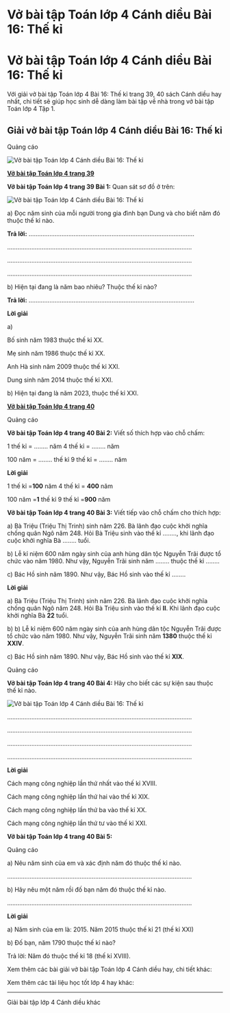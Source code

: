 # Vở bài tập Toán lớp 4 Cánh diều Bài 16: Thế kỉ

# Vở bài tập Toán lớp 4 Cánh diều Bài 16: Thế kỉ

Với giải vở bài tập Toán lớp 4 Bài 16: Thế kỉ trang 39, 40 sách Cánh diều hay nhất, chi tiết sẽ giúp học sinh dễ dàng làm bài tập về nhà trong vở bài tập Toán lớp 4 Tập 1.

## Giải vở bài tập Toán lớp 4 Cánh diều Bài 16: Thế kỉ

Quảng cáo

![Vở bài tập Toán lớp 4 Cánh diều Bài 16: Thế kỉ](https://vietjack.com/vbt-toan-4-cd/images/bai-16-the-ki.PNG)

[**Vở bài tập Toán lớp 4 trang 39**](https://vietjack.com/vbt-toan-4-cd/vbt-toan-lop-4-trang-39-canh-dieu.jsp)

**Vở bài tập Toán lớp 4 trang 39 Bài 1:** Quan sát sơ đồ ở trên:

![Vở bài tập Toán lớp 4 Cánh diều Bài 16: Thế kỉ](https://vietjack.com/vbt-toan-4-cd/images/bai-16-the-ki-1.PNG)

a) Đọc năm sinh của mỗi người trong gia đình bạn Dung và cho biết năm đó thuộc thế kỉ nào.

**Trả lời:** ……………………………………………………………………………………

……………………………………………………………………………………………..

……………………………………………………………………………………………..

……………………………………………………………………………………………..

b) Hiện tại đang là năm bao nhiêu? Thuộc thế kỉ nào?

**Trả lời:** ……………………………………………………………………………………

**Lời giải**

a) 

Bố sinh năm 1983 thuộc thế kỉ XX.

Mẹ sinh năm 1986 thuộc thế kỉ XX.

Anh Hà sinh năm 2009 thuộc thế kỉ XXI.

Dung sinh năm 2014 thuộc thế kỉ XXI.

b) Hiện tại  đang là năm 2023, thuộc thế kỉ XXI.

[**Vở bài tập Toán lớp 4 trang 40**](https://vietjack.com/vbt-toan-4-cd/vbt-toan-lop-4-trang-40-canh-dieu.jsp)

Quảng cáo

**Vở bài tập Toán lớp 4 trang 40 Bài 2:** Viết số thích hợp vào chỗ chấm:

1 thế kỉ = …….. năm 4 thế kỉ = …….. năm

100 năm = …….. thế kỉ 9 thế kỉ = …….. năm

**Lời giải**

1 thế kỉ =**100** năm 4 thế kỉ = **400** năm

100 năm =**1** thế kỉ 9 thế kỉ =**900** năm

**Vở bài tập Toán lớp 4 trang 40 Bài 3:** Viết tiếp vào chỗ chấm cho thích hợp:

a) Bà Triệu (Triệu Thị Trinh) sinh năm 226. Bà lãnh đạo cuộc khởi nghĩa chống quân Ngô năm 248. Hỏi Bà Triệu sinh vào thế kỉ …….., khi lãnh đạo cuộc khởi nghĩa Bà …….. tuổi.

b) Lễ kỉ niệm 600 năm ngày sinh của anh hùng dân tộc Nguyễn Trãi được tổ chức vào năm 1980. Như vậy, Nguyễn Trãi sinh năm …….. thuộc thế kỉ ……..

c) Bác Hồ sinh năm 1890. Như vậy, Bác Hồ sinh vào thế kỉ ……..

**Lời giải**

a) Bà Triệu (Triệu Thị Trinh) sinh năm 226. Bà lãnh đạo cuộc khởi nghĩa chống quân Ngô năm 248. Hỏi Bà Triệu sinh vào thế kỉ **II**. Khi lãnh đạo cuộc khởi nghĩa Bà **22** tuổi.

b) b) Lễ kỉ niệm 600 năm ngày sinh của anh hùng dân tộc Nguyễn Trãi được tổ chức vào năm 1980. Như vậy, Nguyễn Trãi sinh năm **1380** thuộc thế kỉ **XXIV**.

c) Bác Hồ sinh năm 1890. Như vậy, Bác Hồ sinh vào thế kỉ **XIX**.

Quảng cáo

**Vở bài tập Toán lớp 4 trang 40 Bài 4:** Hãy cho biết các sự kiện sau thuộc thế kỉ nào.

![Vở bài tập Toán lớp 4 Cánh diều Bài 16: Thế kỉ](https://vietjack.com/vbt-toan-4-cd/images/bai-16-the-ki-2.PNG)

……………………………………………………………………………………………..

……………………………………………………………………………………………..

……………………………………………………………………………………………..

……………………………………………………………………………………………..

**Lời giải**

Cách mạng công nghiệp lần thứ nhất vào thế kỉ XVIII.

Cách mạng công nghiệp lần thứ hai vào thế kỉ XIX.

Cách mạng công nghiệp lần thứ ba vào thế kỉ XX.

Cách mạng công nghiệp lần thứ tư vào thế kỉ XXI.

**Vở bài tập Toán lớp 4 trang 40 Bài 5:**

Quảng cáo

a) Nêu năm sinh của em và xác định năm đó thuộc thế kỉ nào.

……………………………………………………………………………………………..

b) Hãy nêu một năm rồi đố bạn năm đó thuộc thế kỉ nào.

……………………………………………………………………………………………..

**Lời giải**

a) Năm sinh của em là: 2015. Năm 2015 thuộc thế kỉ 21 (thế kỉ XXI)

b) Đố bạn, năm 1790 thuộc thế kỉ nào?

Trả lời: Năm đó thuộc thế kỉ 18 (thế kỉ XVIII).

Xem thêm các bài giải vở bài tập Toán lớp 4 Cánh diều hay, chi tiết khác:

Xem thêm các tài liệu học tốt lớp 4 hay khác:

* * *

Giải bài tập lớp 4 Cánh diều khác

